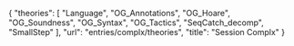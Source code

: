 {
    "theories": [
        "Language",
        "OG_Annotations",
        "OG_Hoare",
        "OG_Soundness",
        "OG_Syntax",
        "OG_Tactics",
        "SeqCatch_decomp",
        "SmallStep"
    ],
    "url": "entries/complx/theories",
    "title": "Session Complx"
}
